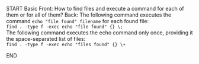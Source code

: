 START
Basic
Front: How to find files and execute a command for each of them or for all of them?
Back: 
The following command executes the command `echo "file found" filename` for each found file:  
`find . -type f -exec echo "file found" {} \;`  
The following command executes the echo command only once, providing it the space-separated list of files:  
`find . -type f -exec echo "files found" {} \+`

END
